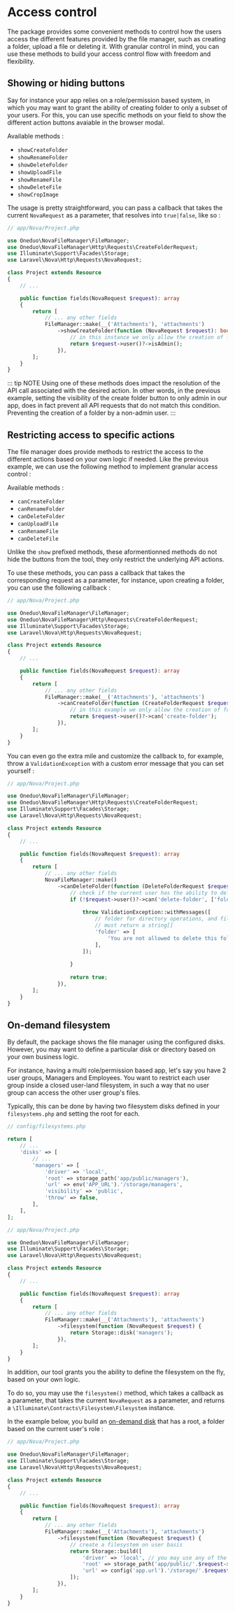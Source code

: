 # Access control

The package provides some convenient methods to control how the users access the different features provided by the file
manager, such as creating a folder, upload a file or deleting it. With granular control in mind, you can use these
methods to build your access control flow with freedom and flexibility.
 
## Showing or hiding buttons

Say for instance your app relies on a role/permission based system, in which you may want to grant the ability of
creating folder to only a subset of your users. For this, you can use specific methods on your field to show the
different action buttons avaiable in the browser modal.

Available methods :

- `showCreateFolder`
- `showRenameFolder`
- `showDeleteFolder`
- `showUploadFile`
- `showRenameFile`
- `showDeleteFile`
- `showCropImage`

The usage is pretty straightforward, you can pass a callback that takes the current `NovaRequest` as a parameter, that
resolves into `true|false`, like so :

```php
// app/Nova/Project.php

use Oneduo\NovaFileManager\FileManager;
use Oneduo\NovaFileManager\Http\Requests\CreateFolderRequest;
use Illuminate\Support\Facades\Storage;
use Laravel\Nova\Http\Requests\NovaRequest;

class Project extends Resource
{
    // ...

    public function fields(NovaRequest $request): array
    {
        return [
            // ... any other fields
            FileManager::make(__('Attachments'), 'attachments')
                ->showCreateFolder(function (NovaRequest $request): bool {
                    // in this instance we only allow the creation of folders to users that pass the `isAdmin()` check
                    return $request->user()?->isAdmin();
                }),
        ];
    }
}
```

::: tip NOTE
Using one of these methods does impact the resolution of the API call associated with the desired action. In
other words, in the previous example, setting the visibility of the create folder button to only admin in our app, does
in fact prevent all API requests that do not match this condition. Preventing the creation of a folder by a non-admin
user.
:::

## Restricting access to specific actions

The file manager does provide methods to restrict the access to the different actions based on your own logic if needed.
Like the previous example, we can use the following method to implement granular access control :

Available methods :

- `canCreateFolder`
- `canRenameFolder`
- `canDeleteFolder`
- `canUploadFile`
- `canRenameFile`
- `canDeleteFile`

Unlike the `show` prefixed methods, these aformentionned methods do not hide the buttons from the tool, they only
restrict the underlying API actions.

To use these methods, you can pass a callback that takes the corresponding request as a parameter, for instance, upon
creating a folder, you can use the following callback :

```php
// app/Nova/Project.php

use Oneduo\NovaFileManager\FileManager;
use Oneduo\NovaFileManager\Http\Requests\CreateFolderRequest;
use Illuminate\Support\Facades\Storage;
use Laravel\Nova\Http\Requests\NovaRequest;

class Project extends Resource
{
    // ...

    public function fields(NovaRequest $request): array
    {
        return [
            // ... any other fields
            FileManager::make(__('Attachments'), 'attachments')
                ->canCreateFolder(function (CreateFolderRequest $request) {
                    // in this example we only allow the creation of folders for users that have the corresponding ability
                    return $request->user()?->can('create-folder');
                }),
        ];
    }
}
```

You can even go the extra mile and customize the callback to, for example, throw a `ValidationException` with a custom
error message that you can set yourself :

```php
// app/Nova/Project.php

use Oneduo\NovaFileManager\FileManager;
use Oneduo\NovaFileManager\Http\Requests\CreateFolderRequest;
use Illuminate\Support\Facades\Storage;
use Laravel\Nova\Http\Requests\NovaRequest;

class Project extends Resource
{
    // ...

    public function fields(NovaRequest $request): array
    {
        return [
            // ... any other fields
            NovaFileManager::make()
                ->canDeleteFolder(function (DeleteFolderRequest $request) {
                    // check if the current user has the ability to delete the selected folder using its path
                    if (!$request->user()?->can('delete-folder', ['folder' => $request->input('path')])) {
                    
                        throw ValidationException::withMessages([
                            // folder for directory operations, and file for file operations
                            // must return a string[]
                            'folder' => [
                                'You are not allowed to delete this folder',
                            ],
                        ]);
                        
                    }
    
                    return true;
                }),
        ];
    }
}
```

## On-demand filesystem

By default, the package shows the file manager using the configured disks. However, you may want to define a particular
disk or directory based on your own business logic.

For instance, having a multi role/permission based app, let's say you have 2 user groups, Managers and Employees. You
want to restrict each user group inside a closed user-land filesystem, in such a way that no user group can access the
other user group's files.

Typically, this can be done by having two filesystem disks defined in your `filesystems.php` and setting the root for
each.

```php
// config/filesystems.php

return [
    // ...  
    'disks' => [
        // ...
        'managers' => [
            'driver' => 'local',
            'root' => storage_path('app/public/managers'),
            'url' => env('APP_URL').'/storage/managers',
            'visibility' => 'public',
            'throw' => false,
        ],
    ],
];
```

```php
// app/Nova/Project.php

use Oneduo\NovaFileManager\FileManager;
use Illuminate\Support\Facades\Storage;
use Laravel\Nova\Http\Requests\NovaRequest;

class Project extends Resource
{
    // ...

    public function fields(NovaRequest $request): array
    {
        return [
            // ... any other fields
            FileManager::make(__('Attachments'), 'attachments')
                ->filesystem(function (NovaRequest $request) {
                    return Storage::disk('managers');
                }),
        ];
    }
}
```

In addition, our tool grants you the ability to define the filesystem on the fly, based on your own logic.

To do so, you may use the `filesystem()` method, which takes a callback as a parameter, that takes the
current `NovaRequest` as a parameter, and returns a `\Illuminate\Contracts\Filesystem\Filesystem` instance.

In the example below, you build an [on-demand disk](https://laravel.com/docs/9.x/filesystem#on-demand-disks) that has a
root, a folder based on the current user's role :

```php
// app/Nova/Project.php

use Oneduo\NovaFileManager\FileManager;
use Illuminate\Support\Facades\Storage;
use Laravel\Nova\Http\Requests\NovaRequest;

class Project extends Resource
{
    // ...

    public function fields(NovaRequest $request): array
    {
        return [
            // ... any other fields
            FileManager::make(__('Attachments'), 'attachments')
                ->filesystem(function (NovaRequest $request) {
                    // create a filesystem on user basis
                    return Storage::build([
                        'driver' => 'local', // you may use any of the Laravel's builtin filesystem drivers
                        'root' => storage_path('app/public/'.$request->user()->role()), // for a "manager" the root is "storage/app/public/manager"
                        'url' => config('app.url').'/storage/'.$request->user()->role(), // for a "manager" the url is built using http://localhost/storage/manager
                    ]);
                }),
        ];
    }
}
```

